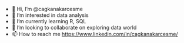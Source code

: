 - 👋 Hi, I’m @cagkanakarcesme
- 👀 I’m interested in data analysis
- 🌱 I’m currently learning R, SQL
- 💞️ I’m looking to collaborate on exploring data world
- 📫 How to reach me https://www.linkedin.com/in/cagkanakarcesme/

<!---
cagkanakarcesme/cagkanakarcesme is a ✨ special ✨ repository because its `README.md` (this file) appears on your GitHub profile.
You can click the Preview link to take a look at your changes.
--->
